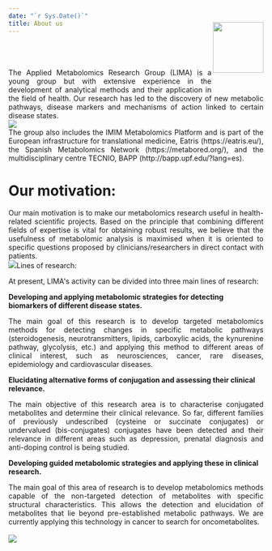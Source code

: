 ```yaml
---
date: "`r Sys.Date()`"
title: About us
---
```

<img src="/images/IMIM.jpg" height=100 align="right" style = "position:relative; left:0px; top:-40px; "/>

<br />
<br />
<br />

<div style="text-align: justify">
The Applied Metabolomics Research Group (LIMA) is a young group but with extensive experience in the development of analytical methods and their application in the field of health. Our research has led to the discovery of new metabolic pathways, disease markers and mechanisms of action linked to certain disease states.</div>
<img src="/images/Fondo.png" />

<div style="text-align: justify">
The group also includes the IMIM Metabolomics Platform and is part of the European infrastructure for translational medicine, Eatris (https://eatris.eu/), the Spanish Metabolomics Network (https://metabored.org/), and the multidisciplinary centre TECNIO, BAPP (http://bapp.upf.edu/?lang=es).
</div>


# Our motivation:

<div style="text-align: justify">
Our main motivation is to make our metabolomics research useful in health-related scientific projects. Based on the principle that combining different fields of expertise is vital for obtaining robust results, we believe that the usefulness of metabolomic analysis is maximised when it is oriented to specific questions proposed by clinicians/researchers in direct contact with patients.</div>
<img src="/images/group.jpg" align="right/>


# Lines of research:

At present, LIMA's activity can be divided into three main lines of research:

**Developing and applying metabolomic strategies for detecting biomarkers of different disease states.**
<div style="text-align: justify">
The main goal of this research is to develop targeted metabolomics methods for detecting changes in specific metabolic pathways (steroidogenesis, neurotransmitters, lipids, carboxylic acids, the kynurenine pathway, glycolysis, etc.) and applying this method to different areas of clinical interest, such as neurosciences, cancer, rare diseases, epidemiology and cardiovascular diseases.</div>


**Elucidating alternative forms of conjugation and assessing their clinical relevance.**
<div style="text-align: justify">
The main objective of this research area is to characterise conjugated metabolites and determine their clinical relevance. So far, different families of previously undescribed (cysteine or succinate conjugates) or undervalued (bis-conjugates) conjugates have been detected and their relevance in different areas such as depression, prenatal diagnosis and anti-doping control is being studied.</div>

**Developing guided metabolomic strategies and applying these in clinical research.**
<div style="text-align: justify">
The main goal of this area of research is to develop metabolomics methods capable of the non-targeted detection of metabolites with specific structural characteristics. This allows the detection and elucidation of metabolites that lie beyond pre-established metabolic pathways. We are currently applying this technology in cancer to search for oncometabolites.</div>
<br />
<img src="/images/facilities.jpg" left:100px />
<br />